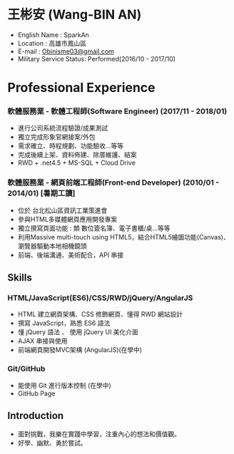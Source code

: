# 王彬安 (Wang-BIN AN)

* English Name : SparkAn
* Location : 高雄市鳳山區
* E-mail : Obinisme03@gmail.com
* Military Service Status: Performed(2016/10 - 2017/10)

# Professional Experience
### 軟體服務業 - 軟體工程師(Software Engineer) (2017/11 - 2018/01)

* 進行公司系統流程驗證/成果測試
* 獨立完成形象官網接案/外包
* 需求確立、時程規劃、功能驗收...等等
* 完成後續上架、資料佈建、除厝維護、結案
* RWD + .net4.5 + MS-SQL + Cloud Drive

### 軟體服務業 - 網頁前端工程師(Front-end Developer) (2010/01 - 2014/01) [暑期工讀]

* 位於 台北松山區資訊工業策進會
* 參與HTML多媒體網頁應用開發專案
* 獨立撰寫頁面功能 : 類 數位簽名簿、電子書櫃/桌...等等
* 利用Massive multi-touch using HTML5，結合HTML5繪圖功能(Canvas)、瀏覽器驅動本地相機鏡頭
* 前端、後端溝通、美術配合，API 串接

## Skills

### HTML/JavaScript(ES6)/CSS/RWD/jQuery/AngularJS

* HTML 建立網頁架構、CSS 修飾網頁、懂得 RWD 網站設計
* 撰寫 JavaScript，熟悉 ES6 語法
* 懂 jQuery 語法 、 使用 jQuery UI 美化介面
* AJAX 串接與使用
* 前端網頁開發MVC架構 (AngularJS)(在學中)

### Git/GitHub

* 能使用 Git 進行版本控制 (在學中)
* GitHub Page

## Introduction

* 面對挑戰，我樂在實踐中學習，注重內心的想法和價值觀。
* 好學、幽默、勇於嘗試。
